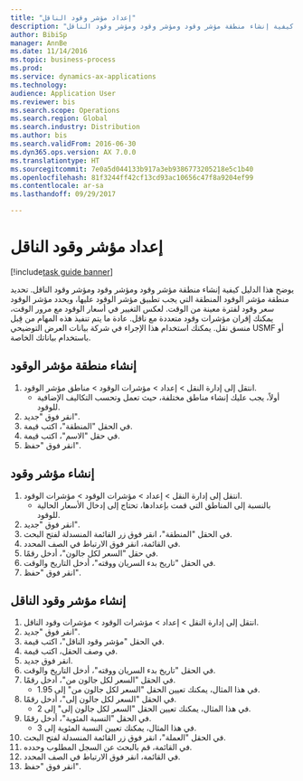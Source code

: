 ```yaml
--- 
title: "إعداد مؤشر وقود الناقل‬"
description: "يوضح هذا الدليل كيفية إنشاء منطقة مؤشر وقود ومؤشر وقود ومؤشر وقود الناقل."
author: BibiSp
manager: AnnBe
ms.date: 11/14/2016
ms.topic: business-process
ms.prod: 
ms.service: dynamics-ax-applications
ms.technology: 
audience: Application User
ms.reviewer: bis
ms.search.scope: Operations
ms.search.region: Global
ms.search.industry: Distribution
ms.author: bis
ms.search.validFrom: 2016-06-30
ms.dyn365.ops.version: AX 7.0.0
ms.translationtype: HT
ms.sourcegitcommit: 7e0a5d044133b917a3eb9386773205218e5c1b40
ms.openlocfilehash: 81f3244ff42cf13cd93ac10656c47f8a9204ef99
ms.contentlocale: ar-sa
ms.lasthandoff: 09/29/2017

---
```

# <a name="set-up-a-carrier-fuel-index"></a>إعداد مؤشر وقود الناقل‬

[!include[task guide banner](../../includes/task-guide-banner.md)]

يوضح هذا الدليل كيفية إنشاء منطقة مؤشر وقود ومؤشر وقود ومؤشر وقود الناقل. تحديد منطقة مؤشر الوقود المنطقة التي يجب تطبيق مؤشر الوقود عليها، ويحدد مؤشر الوقود سعر وقود لفترة معينة من الوقت. لعكس التغيير في أسعار الوقود مع مرور الوقت، يمكنك إقران مؤشرات وقود متعددة مع ناقل.  عادة ما يتم تنفيذ هذه المهام من قِبل منسق نقل. يمكنك استخدام هذا الإجراء في شركة بيانات العرض التوضيحي USMF أو باستخدام بياناتك الخاصة.


## <a name="create-a-fuel-index-region"></a>إنشاء منطقة مؤشر الوقود
1. انتقل إلى إدارة النقل > إعداد > مؤشرات الوقود‬ > مناطق مؤشر الوقود.
    * أولاً، يجب عليك إنشاء مناطق مختلفة، حيث تعمل وتحسب التكاليف الإضافية للوقود‬.  
2. انقر فوق "جديد".
3. في الحقل "المنطقة"، اكتب قيمة.
4. في حقل "الاسم"، اكتب قيمة.
5. انقر فوق "حفظ".

## <a name="create-a-fuel-index"></a>إنشاء مؤشر وقود
1. انتقل إلى إدارة النقل > إعداد > مؤشرات الوقود > مؤشرات الوقود.
    * بالنسبة إلى المناطق التي قمت بإعدادها، تحتاج إلى إدخال الأسعار الحالية للوقود.  
2. انقر فوق "جديد".
3. في الحقل "المنطقة‬"، انقر فوق زر القائمة المنسدلة لفتح البحث.
4. في القائمة، انقر فوق الارتباط في الصف المحدد.
5. في حقل "السعر لكل جالون‬"، أدخل رقمًا.
6. في الحقل "‏‫تاريخ بدء السريان ووقته‬‬‬"، أدخل التاريخ والوقت.
7. انقر فوق "حفظ".

## <a name="create-a-carrier-fuel-index"></a>إنشاء مؤشر وقود الناقل
1. انتقل إلى إدارة النقل > إعداد > مؤشرات الوقود > مؤشرات وقود الناقل.
2. انقر فوق "جديد".
3. في الحقل "مؤشر وقود الناقل"، اكتب قيمة.
4. في وصف الحقل، اكتب قيمة.
5. انقر فوق جديد.
6. في الحقل "‏‫تاريخ بدء السريان ووقته‬‬‬"، أدخل التاريخ والوقت.
7. في الحقل "السعر لكل جالون من‬"، أدخل رقمًا.
    * في هذا المثال، يمكنك تعيين الحقل "السعر لكل جالون من‬" إلى 1.95.  
8. في الحقل "‏‫السعر لكل جالون إلى‬"، أدخل رقمًا.
    * في هذا المثال، يمكنك تعيين الحقل "السعر لكل جالون إلى‬" إلى 2.  
9. في الحقل "النسبة المئوية‬"، أدخل رقمًا.
    * في هذا المثال، يمكنك تعيين النسبة المئوية إلى 3.  
10. في الحقل "العملة"، انقر فوق زر القائمة المنسدلة لفتح البحث.
11. في القائمة، قم بالبحث عن السجل المطلوب وحدده.
12. في القائمة، انقر فوق الارتباط في الصف المحدد.
13. انقر فوق "حفظ".


